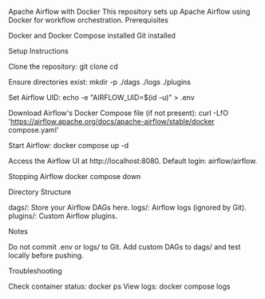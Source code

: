 Apache Airflow with Docker
This repository sets up Apache Airflow using Docker for workflow orchestration.
Prerequisites

Docker and Docker Compose installed
Git installed

Setup Instructions

Clone the repository:
git clone <your-repo-url>
cd <repo-name>

Ensure directories exist:
mkdir -p ./dags ./logs ./plugins

Set Airflow UID:
echo -e "AIRFLOW_UID=$(id -u)" > .env

Download Airflow's Docker Compose file (if not present):
curl -LfO 'https://airflow.apache.org/docs/apache-airflow/stable/docker compose.yaml'

Start Airflow:
docker compose up -d

Access the Airflow UI at http://localhost:8080. Default login: airflow/airflow.

Stopping Airflow
docker compose down

Directory Structure

dags/: Store your Airflow DAGs here.
logs/: Airflow logs (ignored by Git).
plugins/: Custom Airflow plugins.

Notes

Do not commit .env or logs/ to Git.
Add custom DAGs to dags/ and test locally before pushing.

Troubleshooting

Check container status: docker ps
View logs: docker compose logs


